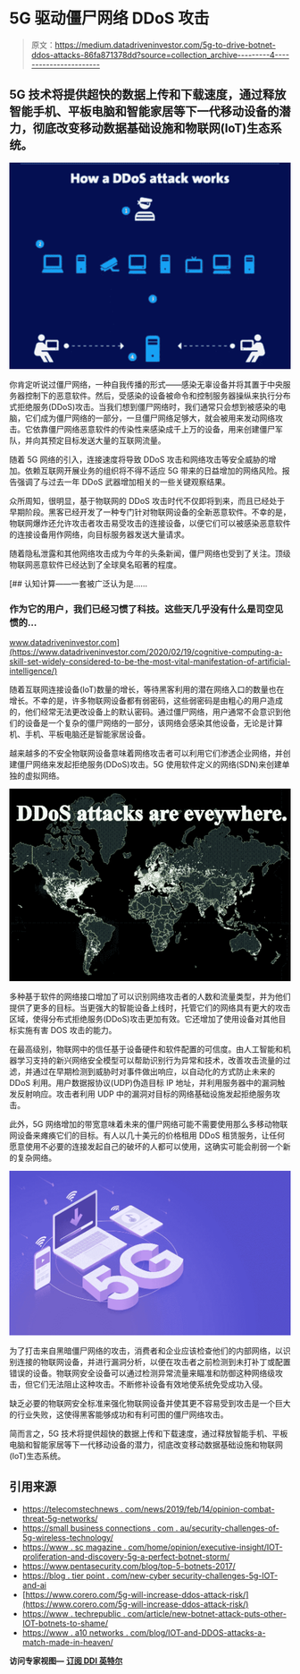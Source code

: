 # 5G 驱动僵尸网络 DDoS 攻击

> 原文：<https://medium.datadriveninvestor.com/5g-to-drive-botnet-ddos-attacks-86fa871378dd?source=collection_archive---------4----------------------->

## 5G 技术将提供超快的数据上传和下载速度，通过释放智能手机、平板电脑和智能家居等下一代移动设备的潜力，彻底改变移动数据基础设施和物联网(IoT)生态系统。

![](img/a8697abc26c27ed98a1abd515448e2a8.png)

你肯定听说过僵尸网络，一种自我传播的形式——感染无辜设备并将其置于中央服务器控制下的恶意软件。然后，受感染的设备被命令和控制服务器操纵来执行分布式拒绝服务(DDoS)攻击。当我们想到僵尸网络时，我们通常只会想到被感染的电脑，它们成为僵尸网络的一部分，一旦僵尸网络足够大，就会被用来发动网络攻击。它依靠僵尸网络恶意软件的传染性来感染成千上万的设备，用来创建僵尸军队，并向其预定目标发送大量的互联网流量。

随着 5G 网络的引入，连接速度将导致 DDoS 攻击和网络攻击等安全威胁的增加。依赖互联网开展业务的组织将不得不适应 5G 带来的日益增加的网络风险。报告强调了与过去一年 DDoS 武器增加相关的一些关键观察结果。

众所周知，很明显，基于物联网的 DDoS 攻击时代不仅即将到来，而且已经处于早期阶段。黑客已经开发了一种专门针对物联网设备的全新恶意软件。不幸的是，物联网爆炸还允许攻击者攻击易受攻击的连接设备，以便它们可以被感染恶意软件的连接设备用作网络，向目标服务器发送大量请求。

随着隐私泄露和其他网络攻击成为今年的头条新闻，僵尸网络也受到了关注。顶级物联网恶意软件已经达到了全球臭名昭著的程度。

[](https://www.datadriveninvestor.com/2020/02/19/cognitive-computing-a-skill-set-widely-considered-to-be-the-most-vital-manifestation-of-artificial-intelligence/) [## 认知计算——一套被广泛认为是……

### 作为它的用户，我们已经习惯了科技。这些天几乎没有什么是司空见惯的…

www.datadriveninvestor.com](https://www.datadriveninvestor.com/2020/02/19/cognitive-computing-a-skill-set-widely-considered-to-be-the-most-vital-manifestation-of-artificial-intelligence/) 

随着互联网连接设备(IoT)数量的增长，等待黑客利用的潜在网络入口的数量也在增长。不幸的是，许多物联网设备都有弱密码，这些弱密码是由粗心的用户造成的，他们经常无法更改设备上的默认密码。通过僵尸网络，用户通常不会意识到他们的设备是一个复杂的僵尸网络的一部分，该网络会感染其他设备，无论是计算机、手机、平板电脑还是智能家居设备。

越来越多的不安全物联网设备意味着网络攻击者可以利用它们渗透企业网络，并创建僵尸网络来发起拒绝服务(DDoS)攻击。5G 使用软件定义的网络(SDN)来创建单独的虚拟网络。

![](img/401c0380666187bf8ea0745a5e7b8bfe.png)

多种基于软件的网络接口增加了可以识别网络攻击者的人数和流量类型，并为他们提供了更多的目标。当更强大的智能设备上线时，托管它们的网络具有更大的攻击区域，使得分布式拒绝服务(DDoS)攻击更加有效。它还增加了使用设备对其他目标实施有害 DOS 攻击的能力。

在最高级别，物联网中的信任基于设备硬件和软件配置的可信度。由人工智能和机器学习支持的新兴网络安全模型可以帮助识别行为异常和技术，改善攻击流量的过滤，并通过在早期检测到威胁时对事件做出响应，以自动化的方式防止未来的 DDoS 利用。用户数据报协议(UDP)伪造目标 IP 地址，并利用服务器中的漏洞触发反射响应。攻击者利用 UDP 中的漏洞对目标的网络基础设施发起拒绝服务攻击。

此外，5G 网络增加的带宽意味着未来的僵尸网络可能不需要使用那么多移动物联网设备来瘫痪它们的目标。有人以几十美元的价格租用 DDoS 租赁服务，让任何愿意使用不必要的连接发起自己的破坏的人都可以使用，这确实可能会削弱一个新的复杂网络。

![](img/8ec58ca1d69f08e2a2abc29c3b5f9cbd.png)

为了打击来自黑暗僵尸网络的攻击，消费者和企业应该检查他们的内部网络，以识别连接的物联网设备，并进行漏洞分析，以便在攻击者之前检测到未打补丁或配置错误的设备。物联网安全设备可以通过检测异常流量来瞄准和防御这种网络级攻击，但它们无法阻止这种攻击。不断修补设备有效地使系统免受成功入侵。

缺乏必要的物联网安全标准来强化物联网设备并使其更不容易受到攻击是一个巨大的行业失败，这使得黑客能够成功和有利可图的僵尸网络攻击。

简而言之，5G 技术将提供超快的数据上传和下载速度，通过释放智能手机、平板电脑和智能家居等下一代移动设备的潜力，彻底改变移动数据基础设施和物联网(IoT)生态系统。

## **引用来源**

*   [https://telecomstechnews . com/news/2019/feb/14/opinion-combat-threat-5g-networks/](https://telecomstechnews.com/news/2019/feb/14/opinion-combat-threat-5g-networks/)
*   [https://small business connections . com . au/security-challenges-of-5g-wireless-technology/](https://smallbusinessconnections.com.au/security-challenges-of-5g-wireless-technology/)
*   [https://www . sc magazine . com/home/opinion/executive-insight/IOT-proliferation-and-discovery-5g-a-perfect-botnet-storm/](https://www.scmagazine.com/home/opinion/executive-insight/iot-proliferation-and-widespread-5g-a-perfect-botnet-storm/)
*   https://www.pentasecurity.com/blog/top-5-botnets-2017/
*   [https://blog . tier point . com/new-cyber security-challenges-5g-IOT-and-ai](https://blog.tierpoint.com/new-cybersecurity-challenges-5g-iot-and-ai)
*   [https://www.corero.com/5g-will-increase-ddos-attack-risk/](https://www.corero.com/5g-will-increase-ddos-attack-risk/)
*   [https://www . techrepublic . com/article/new-botnet-attack-puts-other-IOT-botnets-to-shame/](https://www.techrepublic.com/article/new-botnet-attack-puts-other-iot-botnets-to-shame/)
*   [https://www . a10 networks . com/blog/IOT-and-DDOS-attacks-a-match-made-in-heaven/](https://www.a10networks.com/blog/iot-and-ddos-attacks-a-match-made-in-heaven/)

**访问专家视图—** [**订阅 DDI 英特尔**](https://datadriveninvestor.com/ddi-intel)